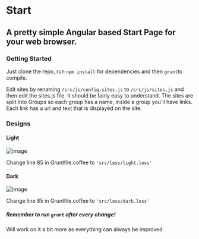 # Start
## A pretty simple Angular based Start Page for your web browser.

### Getting Started

Just clone the repo, run `npm install` for dependencies and then `grunt`to compile.

Edit sites by renaming `/src/js/config.sites.js` to `/src/js/sites.js` and then edit the sites.js file. It should be fairly easy to understand. The sites are split into Groups so each group has a name, inside a group you'll have links. Each link has a url and text that is displayed on the site.

### Designs

#### Light

![image](http://puu.sh/5r0kW.png)

Change line 85 in Gruntfile.coffee to `'src/less/light.less'`

#### Dark

![image](http://puu.sh/5r05Q.png)

Change line 85 in Gruntfile.coffee to `'src/less/dark.less'`


##### Remember to run `grunt` after every change!

Will work on it a bit more as everything can always be improved.